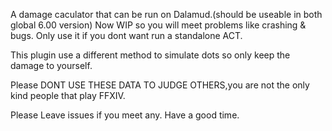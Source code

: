 A damage caculator that can be run on Dalamud.(should be useable in both global 6.00 version)
Now WIP so you will meet problems like crashing & bugs.
Only use it if you dont want run a standalone ACT.

This plugin use a different method to simulate dots so only keep the damage to yourself.

Please DONT USE THESE DATA TO JUDGE OTHERS,you are not the only kind people that play FFXIV.


Please Leave issues if you meet any.
Have a good time.
